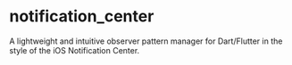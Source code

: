 # notification_center
A lightweight and intuitive observer pattern manager for Dart/Flutter in the style of the iOS Notification Center.
